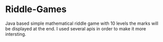 # Riddle-Games
Java based simple mathematical riddle game with 10 levels the marks will be displayed at the end. I used several apis in order to make it more intersting. 
